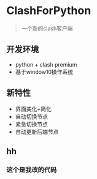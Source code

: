 # ClashForPython
> 一个新的clash客户端
## 开发环境
* python + clash premium
* 基于window10操作系统

## 新特性
* 界面美化+简化
* 自动切换节点
* 紧急切换节点
* 自动更新后端节点
## hh


### 这个是我改的代码
